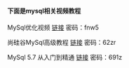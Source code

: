 #### 下面是mysql相关视频教程

MySql优化视频
[链接](https://pan.baidu.com/s/17YsNBHArueewoyJMvUsYnA)   密码：fnw5

尚硅谷MySql高级教程
[链接](https://pan.baidu.com/s/1klkL5Cp-801j_eobjPhyLw)   密码：62zr

MySql 5.7 从入门到精通
[链接](https://pan.baidu.com/s/17ki1-z5R3MDbQ4HeciSKXg)   密码：691z